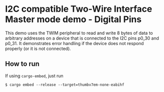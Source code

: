 # I2C compatible Two-Wire Interface Master mode demo - Digital Pins

This demo uses the TWIM peripheral to read and write 8 bytes of data to arbitrary addresses on a device that is connected to the I2C pins p0_30 and p0_31. It demonstrates error handling if the device does not respond properly (or it is not connected).

## How to run 

If using `cargo-embed`, just run

```console
$ cargo embed --release --target=thumbv7em-none-eabihf
```